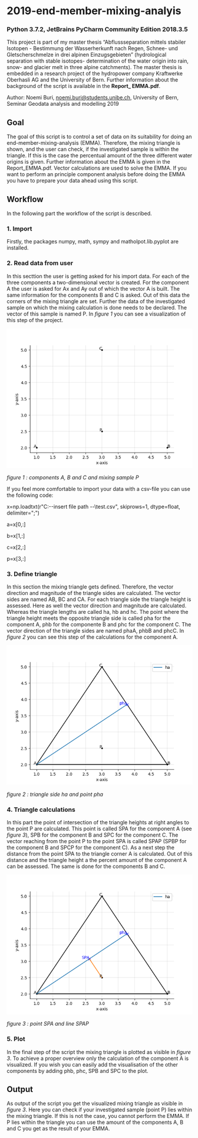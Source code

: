 # 2019-end-member-mixing-analyis
### Python 3.7.2, JetBrains PyCharm Community Edition 2018.3.5
This project is part of my master thesis “Abflussseparation mittels stabiler Isotopen - Bestimmung der Wasserherkunft nach Regen, Schnee- und Gletscherschmelze in drei alpinen Einzugsgebieten” (hydrological separation with stable isotopes- determination of the water origin into rain, snow- and glacier melt in three alpine catchments). The master thesis is embedded in a research project of the hydropower company Kraftwerke Oberhasli AG and the University of Bern.
Further information about the background of the script is available in the **Report_ EMMA.pdf**.

Author: Noemi Buri, noemi.buri@students.unibe.ch, University of Bern, Seminar Geodata analysis and modelling 2019

## Goal
The goal of this script is to control a set of data on its suitability for doing an end-member-mixing-analysis (EMMA). Therefore, the mixing triangle is shown, and the user can check, if the investigated sample is within the triangle. If this is the case the percentual amount of the three different water origins is given. Further information about the EMMA is given in the Report_EMMA.pdf. Vector calculations are used to solve the EMMA. If you want to perform an principle component analysis before doing the EMMA you have to prepare your data ahead using this script.

## Workflow
In the following part the workflow of the script is described.
### 1. Import
Firstly, the packages numpy, math, sympy and matholpot.lib.pyplot are installed.
### 2. Read data from user
In this secttion the user is getting asked for his import data. For each of the three components a two-dimensional vector is created. For the component A the user is asked for Ax and Ay out of which the vector A is built. The same information for the components B and C is asked. Out of this data the corners of the mixing triangle are set. Further the data of the investigated sample on which the mixing calculation is done needs to be declared. The vector of this sample is named P. In *figure 1* you can see a visualization of this step of the project.

![Screenshot](components.png)

*figure 1 : components A, B and C and mixing sample P*

If you feel more comfortable to import your data with a csv-file you can use the following code:

x=np.loadtxt(r"C:\--insert file path --\test.csv", skiprows=1, dtype=float, delimiter=";")

a=x[0,:]

b=x[1,:]

c=x[2,:]

p=x[3,:]

### 3. Define triangle
In this section the mixing triangle gets defined. Therefore, the vector direction and magnitude of the triangle sides are calculated. The vector sides are named AB, BC and CA. For each triangle side the triangle height is assessed. Here as well the vector direction and magnitude are calculated. Whereas the triangle lengths are called ha, hb and hc. The point where the triangle height meets the opposite triangle side is called pha for the component A, phb for the componente B and phc for the component C. The vector direction of the triangle sides are named phaA, phbB and phcC. In *figure 2* you can see this step of the calculations for the component A.

![Screenshot](define_t.png)

*figure 2 : triangle side ha and point pha*
### 4. Triangle calculations
In this part the point of intersection of the triangle heights at right angles to the point P are calculated. This point is called SPA for the component A (see *figure 3*), SPB for the component B and SPC for the component C. The vector reaching from the point P to the point SPA is called SPAP (SPBP for the component B and SPCP for the component C).
As a next step the distance from the point SPA to the triangle corner A is calculated. Out of this distance and the triangle height a the percent amount of the component A can be assessed. The same is done for the components B and C.

![Screenshot](calculations.png)

*figure 3 : point SPA and line SPAP*
### 5. Plot
In the final step of the script the mixing triangle is plotted as visible in *figure 3*. To achieve a proper overview only the calculation of the component A is visualized. If you wish you can easily add the visualisation of the other components by adding phb, phc, SPB and SPC to the plot.
## Output
As output of the script you get the visualized mixing triangle as visible in *figure 3*. Here you can check if your investigated sample (point P) lies within the mixing triangle. If this is not the case, you cannot perform the EMMA. If P lies within the triangle you can use the amount of the components A, B and C you get as the result of your EMMA.
